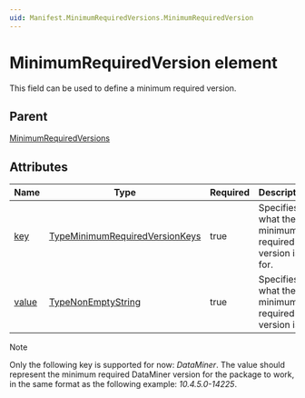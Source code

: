 ```yaml
---
uid: Manifest.MinimumRequiredVersions.MinimumRequiredVersion
---
```


# MinimumRequiredVersion element

This field can be used to define a minimum required version.

## Parent

[MinimumRequiredVersions](xref:Manifest.MinimumRequiredVersions)

## Attributes

|Name|Type|Required|Description|
|--- |--- |--- |--- |
|[key](xref:Manifest.MinimumRequiredVersions.MinimumRequiredVersion-key)|[TypeMinimumRequiredVersionKeys](xref:Manifest-TypeMinimumRequiredVersionKeys)|true|Specifies what the minimum required version is for.|
|[value](xref:Manifest.MinimumRequiredVersions.MinimumRequiredVersion-value)|[TypeNonEmptyString](xref:Manifest-TypeNonEmptyString)|true|Specifies what the minimum required version is.|

> [!NOTE]
> Only the following key is supported for now: *DataMiner*. The value should represent the minimum required DataMiner version for the package to work, in the same format as the following example: *10.4.5.0-14225*.
